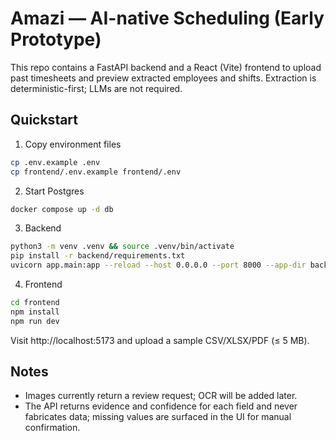 Amazi — AI-native Scheduling (Early Prototype)
==============================================

This repo contains a FastAPI backend and a React (Vite) frontend to upload past timesheets and preview extracted employees and shifts. Extraction is deterministic-first; LLMs are not required.

Quickstart
----------

1. Copy environment files

```bash
cp .env.example .env
cp frontend/.env.example frontend/.env
```

2. Start Postgres

```bash
docker compose up -d db
```

3. Backend

```bash
python3 -m venv .venv && source .venv/bin/activate
pip install -r backend/requirements.txt
uvicorn app.main:app --reload --host 0.0.0.0 --port 8000 --app-dir backend
```

4. Frontend

```bash
cd frontend
npm install
npm run dev
```

Visit http://localhost:5173 and upload a sample CSV/XLSX/PDF (≤ 5 MB).

Notes
-----
- Images currently return a review request; OCR will be added later.
- The API returns evidence and confidence for each field and never fabricates data; missing values are surfaced in the UI for manual confirmation.

